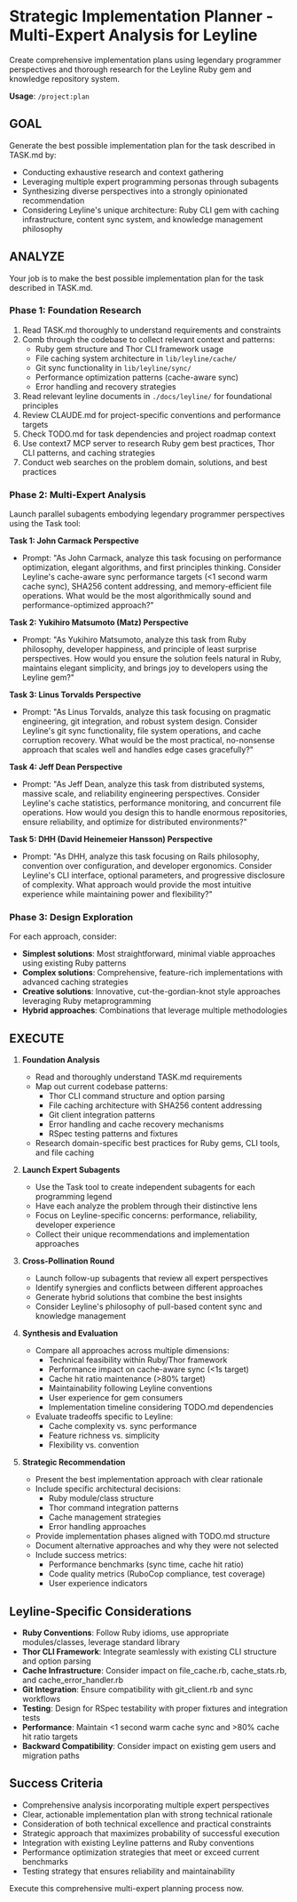 # Strategic Implementation Planner - Multi-Expert Analysis for Leyline

Create comprehensive implementation plans using legendary programmer perspectives and thorough research for the Leyline Ruby gem and knowledge repository system.

**Usage**: `/project:plan`

## GOAL

Generate the best possible implementation plan for the task described in TASK.md by:
- Conducting exhaustive research and context gathering
- Leveraging multiple expert programming personas through subagents
- Synthesizing diverse perspectives into a strongly opinionated recommendation
- Considering Leyline's unique architecture: Ruby CLI gem with caching infrastructure, content sync system, and knowledge management philosophy

## ANALYZE

Your job is to make the best possible implementation plan for the task described in TASK.md.

### Phase 1: Foundation Research
1. Read TASK.md thoroughly to understand requirements and constraints
2. Comb through the codebase to collect relevant context and patterns:
   - Ruby gem structure and Thor CLI framework usage
   - File caching system architecture in `lib/leyline/cache/`
   - Git sync functionality in `lib/leyline/sync/`
   - Performance optimization patterns (cache-aware sync)
   - Error handling and recovery strategies
3. Read relevant leyline documents in `./docs/leyline/` for foundational principles
4. Review CLAUDE.md for project-specific conventions and performance targets
5. Check TODO.md for task dependencies and project roadmap context
6. Use context7 MCP server to research Ruby gem best practices, Thor CLI patterns, and caching strategies
7. Conduct web searches on the problem domain, solutions, and best practices

### Phase 2: Multi-Expert Analysis
Launch parallel subagents embodying legendary programmer perspectives using the Task tool:

**Task 1: John Carmack Perspective**
- Prompt: "As John Carmack, analyze this task focusing on performance optimization, elegant algorithms, and first principles thinking. Consider Leyline's cache-aware sync performance targets (<1 second warm cache sync), SHA256 content addressing, and memory-efficient file operations. What would be the most algorithmically sound and performance-optimized approach?"

**Task 2: Yukihiro Matsumoto (Matz) Perspective**
- Prompt: "As Yukihiro Matsumoto, analyze this task from Ruby philosophy, developer happiness, and principle of least surprise perspectives. How would you ensure the solution feels natural in Ruby, maintains elegant simplicity, and brings joy to developers using the Leyline gem?"

**Task 3: Linus Torvalds Perspective**
- Prompt: "As Linus Torvalds, analyze this task focusing on pragmatic engineering, git integration, and robust system design. Consider Leyline's git sync functionality, file system operations, and cache corruption recovery. What would be the most practical, no-nonsense approach that scales well and handles edge cases gracefully?"

**Task 4: Jeff Dean Perspective**
- Prompt: "As Jeff Dean, analyze this task from distributed systems, massive scale, and reliability engineering perspectives. Consider Leyline's cache statistics, performance monitoring, and concurrent file operations. How would you design this to handle enormous repositories, ensure reliability, and optimize for distributed environments?"

**Task 5: DHH (David Heinemeier Hansson) Perspective**
- Prompt: "As DHH, analyze this task focusing on Rails philosophy, convention over configuration, and developer ergonomics. Consider Leyline's CLI interface, optional parameters, and progressive disclosure of complexity. What approach would provide the most intuitive experience while maintaining power and flexibility?"

### Phase 3: Design Exploration
For each approach, consider:
- **Simplest solutions**: Most straightforward, minimal viable approaches using existing Ruby patterns
- **Complex solutions**: Comprehensive, feature-rich implementations with advanced caching strategies
- **Creative solutions**: Innovative, cut-the-gordian-knot style approaches leveraging Ruby metaprogramming
- **Hybrid approaches**: Combinations that leverage multiple methodologies

## EXECUTE

1. **Foundation Analysis**
   - Read and thoroughly understand TASK.md requirements
   - Map out current codebase patterns:
     * Thor CLI command structure and option parsing
     * File caching architecture with SHA256 content addressing
     * Git client integration patterns
     * Error handling and cache recovery mechanisms
     * RSpec testing patterns and fixtures
   - Research domain-specific best practices for Ruby gems, CLI tools, and file caching

2. **Launch Expert Subagents**
   - Use the Task tool to create independent subagents for each programming legend
   - Have each analyze the problem through their distinctive lens
   - Focus on Leyline-specific concerns: performance, reliability, developer experience
   - Collect their unique recommendations and implementation approaches

3. **Cross-Pollination Round**
   - Launch follow-up subagents that review all expert perspectives
   - Identify synergies and conflicts between different approaches
   - Generate hybrid solutions that combine the best insights
   - Consider Leyline's philosophy of pull-based content sync and knowledge management

4. **Synthesis and Evaluation**
   - Compare all approaches across multiple dimensions:
     * Technical feasibility within Ruby/Thor framework
     * Performance impact on cache-aware sync (<1s target)
     * Cache hit ratio maintenance (>80% target)
     * Maintainability following Leyline conventions
     * User experience for gem consumers
     * Implementation timeline considering TODO.md dependencies
   - Evaluate tradeoffs specific to Leyline:
     * Cache complexity vs. sync performance
     * Feature richness vs. simplicity
     * Flexibility vs. convention

5. **Strategic Recommendation**
   - Present the best implementation approach with clear rationale
   - Include specific architectural decisions:
     * Ruby module/class structure
     * Thor command integration patterns
     * Cache management strategies
     * Error handling approaches
   - Provide implementation phases aligned with TODO.md structure
   - Document alternative approaches and why they were not selected
   - Include success metrics:
     * Performance benchmarks (sync time, cache hit ratio)
     * Code quality metrics (RuboCop compliance, test coverage)
     * User experience indicators

## Leyline-Specific Considerations

- **Ruby Conventions**: Follow Ruby idioms, use appropriate modules/classes, leverage standard library
- **Thor CLI Framework**: Integrate seamlessly with existing CLI structure and option parsing
- **Cache Infrastructure**: Consider impact on file_cache.rb, cache_stats.rb, and cache_error_handler.rb
- **Git Integration**: Ensure compatibility with git_client.rb and sync workflows
- **Testing**: Design for RSpec testability with proper fixtures and integration tests
- **Performance**: Maintain <1 second warm cache sync and >80% cache hit ratio targets
- **Backward Compatibility**: Consider impact on existing gem users and migration paths

## Success Criteria

- Comprehensive analysis incorporating multiple expert perspectives
- Clear, actionable implementation plan with strong technical rationale
- Consideration of both technical excellence and practical constraints
- Strategic approach that maximizes probability of successful execution
- Integration with existing Leyline patterns and Ruby conventions
- Performance optimization strategies that meet or exceed current benchmarks
- Testing strategy that ensures reliability and maintainability

Execute this comprehensive multi-expert planning process now.
